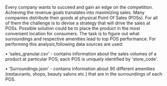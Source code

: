  Every company wants to succeed and gain an edge on the competition. Achieving the revenue goals translates into maximizing sales. Many companies distribute their goods at physical Point Of Sales (POSs). For all of them the challenge is to devise a strategy that will drive the sales at POSs. Possible solution could be to place the product in the most convenient location for consumers. The task is to figure out what surroundings and respective amenities lead to top POS performance. 
For performing this analysis,following data sources are used:



•	‘sales_granular.csv’ - contains information about the sales volumes of a product at particular POS; each POS is uniquely identified by 'store_code'.


•	‘Surroundings.json’ - contains information about 90 different amenities (restaurants, shops, beauty salons etc.) that are in the surroundings of each POS.
